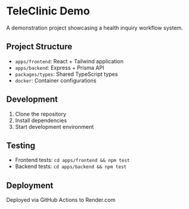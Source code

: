 # TeleClinic Demo

A demonstration project showcasing a health inquiry workflow system.

## Project Structure
- `apps/frontend`: React + Tailwind application
- `apps/backend`: Express + Prisma API
- `packages/types`: Shared TypeScript types
- `docker`: Container configurations

## Development
1. Clone the repository
2. Install dependencies
3. Start development environment

## Testing
- Frontend tests: `cd apps/frontend && npm test`
- Backend tests: `cd apps/backend && npm test`

## Deployment
Deployed via GitHub Actions to Render.com 